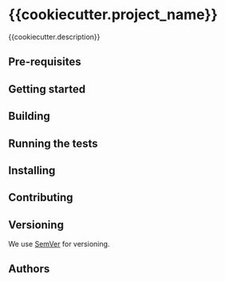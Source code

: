 # {{cookiecutter.project_name}}

{{cookiecutter.description}}

## Pre-requisites

## Getting started

## Building

## Running the tests

## Installing

## Contributing

## Versioning

We use [SemVer](http://semver.org/) for versioning. 

## Authors


